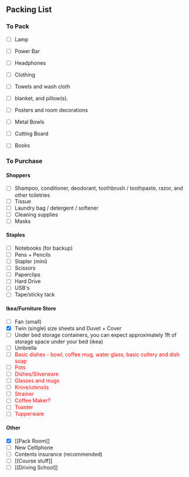 ## Packing List

###  To Pack
- [ ] Lamp
- [ ] Power Bar
- [ ] Headphones
- [ ] Clothing
- [ ] Towels and wash cloth
- [ ] blanket, and pillow(s).
- [ ]  Posters and room decorations
- [ ] Metal Bowls
- [ ] Cutting Board
- [ ] Books


### To Purchase
#### Shoppers
- [ ]  Shampoo, conditioner, deodorant, toothbrush / toothpaste, razor, and other toiletries
- [ ] Tissue
- [ ]  Laundry bag / detergent / softener
- [ ] Cleaning supplies
- [ ] Masks

#### Staples
- [ ] Notebooks  (for backup)
- [ ] Pens + Pencils
- [ ] Stapler (mini)
- [ ] Scissors
- [ ] Paperclips
- [ ] Hard Drive
- [ ] USB's
- [ ] Tape/sticky tack

#### Ikea/Furniture Store
- [ ] Fan (small)
- [x] Twin (single) size sheets and Duvet + Cover
- [ ] Under bed storage containers, you can expect approximately 1ft of storage space under your bed (ikea)
- [ ] Umbrella
- [ ] <span style = "color:red">Basic dishes - bowl, coffee mug, water glass, basic cutlery and dish soap</span>
- [ ] <span style = "color:red">Pots</span>
- [ ] <span style = "color:red">Dishes/Silverware</span>
- [ ] <span style = "color:red">Glasses and mugs</span>
- [ ] <span style = "color:red">Knive/utensils</span>
- [ ] <span style = "color:red">Strainer</span>
- [ ] <span style = "color:red">Coffee Maker?</span>
- [ ] <span style = "color:red">Toaster</span>
- [ ] <span style = "color:red">Tupperware</span>

#### Other
- [x] [[Pack Room]]
- [ ] New Celllphone
- [ ] Contents insurance (recommended)
- [ ] [[Course stuff]]
- [ ] [[Driving School]]

